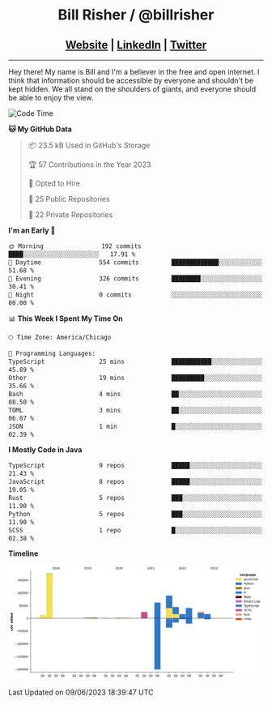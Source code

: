 
<h1 align="center">
    Bill Risher / @billrisher <br />
</h1>
<h2 align="center">
    <a href="https://billrisher.com">Website</a> | <a href="https://linkedin.com/in/william-risher">LinkedIn</a> | <a href="https://twitter.com/billrisher_">Twitter</a> 
 </h2>

---

Hey there! My name is Bill and I'm a believer in the free and open internet. 
I think that information should be accessible by everyone and shouldn't be kept hidden. 
We all stand on the shoulders of giants, and everyone should be able to enjoy the view.

<!--START_SECTION:waka-->
![Code Time](http://img.shields.io/badge/Code%20Time-175%20hrs%2048%20mins-blue)

**🐱 My GitHub Data** 

> 📦 23.5 kB Used in GitHub's Storage 
 > 
> 🏆 57 Contributions in the Year 2023
 > 
> 💼 Opted to Hire
 > 
> 📜 25 Public Repositories 
 > 
> 🔑 22 Private Repositories 
 > 
**I'm an Early 🐤** 

```text
🌞 Morning                192 commits         ████░░░░░░░░░░░░░░░░░░░░░   17.91 % 
🌆 Daytime                554 commits         █████████████░░░░░░░░░░░░   51.68 % 
🌃 Evening                326 commits         ████████░░░░░░░░░░░░░░░░░   30.41 % 
🌙 Night                  0 commits           ░░░░░░░░░░░░░░░░░░░░░░░░░   00.00 % 
```


📊 **This Week I Spent My Time On** 

```text
🕑︎ Time Zone: America/Chicago

💬 Programming Languages: 
TypeScript               25 mins             ███████████░░░░░░░░░░░░░░   45.89 % 
Other                    19 mins             █████████░░░░░░░░░░░░░░░░   35.66 % 
Bash                     4 mins              ██░░░░░░░░░░░░░░░░░░░░░░░   08.50 % 
TOML                     3 mins              ██░░░░░░░░░░░░░░░░░░░░░░░   06.07 % 
JSON                     1 min               █░░░░░░░░░░░░░░░░░░░░░░░░   02.39 % 
```

**I Mostly Code in Java** 

```text
TypeScript               9 repos             █████░░░░░░░░░░░░░░░░░░░░   21.43 % 
JavaScript               8 repos             █████░░░░░░░░░░░░░░░░░░░░   19.05 % 
Rust                     5 repos             ███░░░░░░░░░░░░░░░░░░░░░░   11.90 % 
Python                   5 repos             ███░░░░░░░░░░░░░░░░░░░░░░   11.90 % 
SCSS                     1 repo              █░░░░░░░░░░░░░░░░░░░░░░░░   02.38 % 
```



**Timeline**

![Lines of Code chart](https://raw.githubusercontent.com/billrisher/billrisher/main/assets/bar_graph.png)


 Last Updated on 09/06/2023 18:39:47 UTC
<!--END_SECTION:waka-->
